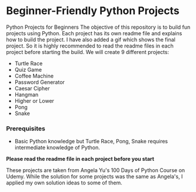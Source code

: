 # Beginner-Friendly Python Projects
Python Projects for Beginners
The objective of this repository is to build fun projects using Python. Each project has its own readme file and explains how to build the project. I have also added a gif which shows the final project. So it is highly recommended to read the readme files in each project before starting the build. We will create 9 different projects:

- Turtle Race
- Quiz Game
- Coffee Machine
- Password Generator
- Caesar Cipher
- Hangman
- Higher or Lower
- Pong
- Snake

### Prerequisites
- Basic Python knowledge but Turtle Race, Pong, Snake requires intermediate knowledge of Python.

**Please read the readme file in each project before you start**

These projects are taken from Angela Yu's 100 Days of Python Course on Udemy. While the solution for some projects was the same as Angela's, I applied my own solution ideas to some of them.
